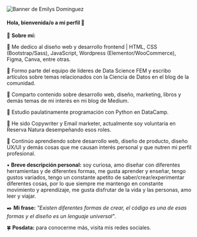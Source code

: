 ![Banner de Emilys Dominguez](https://github.com/Emilysdominguez/emilysdominguez/assets/110004814/7e70c113-558b-450d-8137-672401be4d2d)

#### Hola, bienvenida/o a mi perfil 👋

🔹 **Sobre mí:**

📌 Me dedico al diseño web y desarrollo frontend | HTML, CSS (Bootstrap/Sass), JavaScript, Wordpress (Elementor/WooCommerce), Figma, Canva, entre otras.

📌 Formo parte del equipo de líderes de Data Science FEM y escribo artículos sobre temas relacionados con la Ciencia de Datos en el blog de la comunidad.

📌 Comparto contenido sobre desarrollo web, diseño, marketing, libros y demás temas de mi interés en mi blog de Medium.

📌 Estudio paulatinamente programación con Python en DataCamp.

📌 He sido Copywriter y Email marketer, actualmente soy voluntaria en Reserva Natura desempeñando esos roles.

📌 Continúo aprendiendo sobre desarrollo web, diseño de producto, diseño UX/UI y demás cosas que me causan interés personal y que nutren mi perfil profesional.


▪️ **Breve descripción personal:** soy curiosa, amo diseñar con diferentes herramientas y de diferentes formas, me gusta aprender y enseñar, tengo gustos variados, tengo un constante apetito de saber/crear/experimentar diferentes cosas, por lo que siempre me mantengo en constante movimiento y aprendizaje, me gusta disfrutar de la vida y las personas, amo leer y viajar.


✒️ **Mi frase:** *"Existen diferentes formas de crear, el código es una de esas formas y el diseño es un lenguaje universal"*.


🍀 **Posdata:** para conocerme más, visita mis redes sociales.
